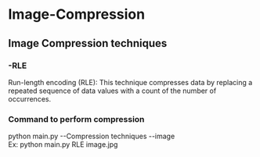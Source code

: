 # Image-Compression
## Image Compression techniques

### -RLE
Run-length encoding (RLE): This technique compresses data by replacing a repeated sequence of data values with a count of the number of occurrences.

### Command to perform compression 
python main.py --Compression techniques --image <br>
Ex: python main.py RLE image.jpg
